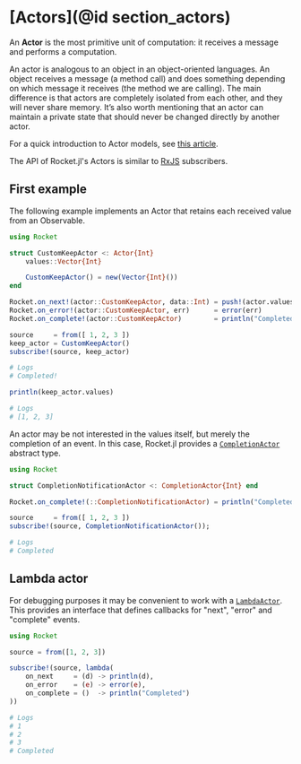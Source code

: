 # [Actors](@id section_actors)

An __Actor__ is the most primitive unit of computation: it receives a message and performs a computation.

An actor is analogous to an object in an object-oriented languages. An object receives a message (a method call) and does something depending on which message it receives (the method we are calling). The main difference is that actors are completely isolated from each other, and they will never share memory. It’s also worth mentioning that an actor can maintain a private state that should never be changed directly by another actor.

For a quick introduction to Actor models, see [this article](https://www.brianstorti.com/the-actor-model/).

The API of Rocket.jl's Actors is similar to [RxJS](https://rxjs.dev/guide/overview) subscribers.

## First example

The following example implements an Actor that retains each received value from an Observable.

```julia
using Rocket

struct CustomKeepActor <: Actor{Int}
    values::Vector{Int}

    CustomKeepActor() = new(Vector{Int}())
end

Rocket.on_next!(actor::CustomKeepActor, data::Int) = push!(actor.values, data)
Rocket.on_error!(actor::CustomKeepActor, err)      = error(err)
Rocket.on_complete!(actor::CustomKeepActor)        = println("Completed!")

source     = from([ 1, 2, 3 ])
keep_actor = CustomKeepActor()
subscribe!(source, keep_actor)

# Logs
# Completed!

println(keep_actor.values)

# Logs
# [1, 2, 3]
```

An actor may be not interested in the values itself, but merely the completion of an event. In this case, Rocket.jl provides a [`CompletionActor`](@ref) abstract type.

```julia
using Rocket

struct CompletionNotificationActor <: CompletionActor{Int} end

Rocket.on_complete!(::CompletionNotificationActor) = println("Completed!")

source     = from([ 1, 2, 3 ])
subscribe!(source, CompletionNotificationActor());

# Logs
# Completed
```

## Lambda actor

For debugging purposes it may be convenient to work with a [`LambdaActor`](@ref). This provides an interface that defines callbacks for "next", "error" and "complete" events.

```julia
using Rocket

source = from([1, 2, 3])

subscribe!(source, lambda(
    on_next     = (d) -> println(d),
    on_error    = (e) -> error(e),
    on_complete = ()  -> println("Completed")
))

# Logs
# 1
# 2
# 3
# Completed
```
